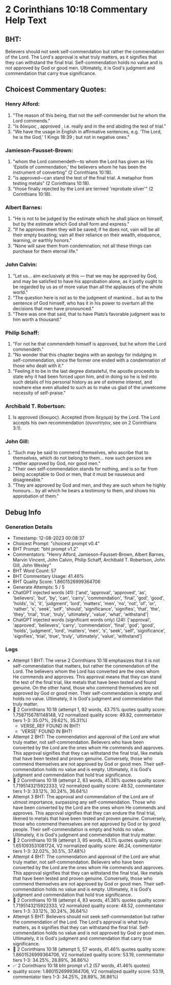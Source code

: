 # 2 Corinthians 10:18 Commentary Help Text

## BHT:
Believers should not seek self-commendation but rather the commendation of the Lord. The Lord's approval is what truly matters, as it signifies that they can withstand the final trial. Self-commendation holds no value and is not approved by God or good men. Ultimately, it is God's judgment and commendation that carry true significance.

## Choicest Commentary Quotes:
### Henry Alford:
1. "The reason of this being, that not the self-commender but he whom the Lord commends." 
2. "Is δόκιμος , approved , i.e. really and in the end abiding the test of trial."
3. "We have the usage in English in affirmative sentences, e.g. ‘The Lord, he is the God,’ 1 Kings 18:39 ; but not in negative ones."

### Jamieson-Fausset-Brown:
1. "whom the Lord commendeth—to whom the Lord has given as His 'Epistle of commendation,' the believers whom he has been the instrument of converting" (2 Corinthians 10:18).
2. "is approved—can stand the test of the final trial. A metaphor from testing metals" (2 Corinthians 10:18).
3. "those finally rejected by the Lord are termed 'reprobate silver'" (2 Corinthians 10:18).

### Albert Barnes:
1. "He is not to be judged by the estimate which he shall place on himself, but by the estimate which God shall form and express."
2. "If he approves them they will be saved; if he does not, vain will be all their empty boasting; vain all their reliance on their wealth, eloquence, learning, or earthly honors."
3. "None will save them from condemnation; not all these things can purchase for them eternal life."

### John Calvin:
1. "Let us... aim exclusively at this — that we may be approved by God, and may be satisfied to have his approbation alone, as it justly ought to be regarded by us as of more value than all the applauses of the whole world."
2. "The question here is not as to the judgment of mankind... but as to the sentence of God himself, who has it in his power to overturn all the decisions that men have pronounced."
3. "There was one that said, that to have Plato’s favorable judgment was to him worth a thousand."

### Philip Schaff:
1. "For not he that commendeth himself is approved, but he whom the Lord commendeth." 
2. "No wonder that this chapter begins with an apology for indulging in self-commendation, since the former one ended with a condemnation of those who dealt with it." 
3. "Feeling it to be in the last degree distasteful, the apostle proceeds to state why it had been forced upon him, and in doing so he is led into such details of his personal history as are of extreme interest, and nowhere else even alluded to such as to make us glad of the unwelcome necessity of self-praise."

### Archibald T. Robertson:
1.  Is approved (δοκιμος). Accepted (from δεχομα) by the Lord. The Lord accepts his own recommendation (συνιστησιν, see on 2 Corinthians 3:1). 


### John Gill:
1. "Such may be said to commend themselves, who ascribe that to themselves, which do not belong to them... now such persons are neither approved by God, nor good men." 
2. "Their own self-commendation stands for nothing, and is so far from being acceptable to God or men, that it must be nauseous and disagreeable." 
3. "They are approved by God and men, and they are such whom he highly honours... by all which he bears a testimony to them, and shows his approbation of them."


## Debug Info
### Generation Details
- Timestamp: 12-08-2023 00:08:37
- Choicest Prompt: "choicest prompt v0.4"
- BHT Prompt: "bht prompt v1.2"
- Commentators: "Henry Alford, Jamieson-Fausset-Brown, Albert Barnes, Marvin Vincent, John Calvin, Philip Schaff, Archibald T. Robertson, John Gill, John Wesley"
- BHT Word Count: 57
- BHT Commentary Usage: 41.46%
- BHT Quality Score: 1.8601526999364706
- Generate Attempts: 5 / 5
- ChatGPT injected words (41):
	['and', 'approval', 'approved', 'as', 'believers', 'but', 'by', 'can', 'carry', 'commendation', 'final', 'god', 'good', 'holds', 'is', 'it', 'judgment', 'lord', 'matters', 'men', 'no', 'not', 'of', 'or', 'rather', 's', 'seek', 'self', 'should', 'significance', 'signifies', 'that', 'the', 'they', 'trial', 'true', 'truly', 'ultimately', 'value', 'what', 'withstand']
- ChatGPT injected words (significant words only) (24):
	['approval', 'approved', 'believers', 'carry', 'commendation', 'final', 'god', 'good', 'holds', 'judgment', 'lord', 'matters', 'men', 's', 'seek', 'self', 'significance', 'signifies', 'trial', 'true', 'truly', 'ultimately', 'value', 'withstand']

### Logs
- Attempt 1 BHT: The verse 2 Corinthians 10:18 emphasizes that it is not self-commendation that matters, but rather the commendation of the Lord. The believers whom the Lord has converted are the ones whom He commends and approves. This approval means that they can stand the test of the final trial, like metals that have been tested and found genuine. On the other hand, those who commend themselves are not approved by God or good men. Their self-commendation is empty and holds no value. Ultimately, it is God's judgment and commendation that truly matter.
- 🔄 2 Corinthians 10:18 (attempt 1, 92 words, 43.75% quotes quality score: 1.7587156781148148, V2 normalized quality score: 49.82, commentator tiers 1-3: 35.07%, 29.62%, 35.31%) 
	- VERSE_REF FOUND IN BHT! 
	- 'VERSE' FOUND IN BHT!
- Attempt 2 BHT: The commendation and approval of the Lord are what truly matter, not self-commendation. Believers who have been converted by the Lord are the ones whom He commends and approves. This approval signifies that they can withstand the final trial, like metals that have been tested and proven genuine. Conversely, those who commend themselves are not approved by God or good men. Their self-commendation holds no value and is empty. Ultimately, it is God's judgment and commendation that hold true significance.
- 🔄 2 Corinthians 10:18 (attempt 2, 83 words, 41.38% quotes quality score: 1.7195143215922333, V2 normalized quality score: 48.52, commentator tiers 1-3: 33.12%, 30.24%, 36.64%)
- Attempt 3 BHT: The approval and commendation of the Lord are of utmost importance, surpassing any self-commendation. Those who have been converted by the Lord are the ones whom He commends and approves. This approval signifies that they can endure the final trial, likened to metals that have been tested and proven genuine. Conversely, those who commend themselves are not approved by God or by good people. Their self-commendation is empty and holds no value. Ultimately, it is God's judgment and commendation that truly matter.
- 🔄 2 Corinthians 10:18 (attempt 3, 85 words, 43.1% quotes quality score: 1.651093531081724, V2 normalized quality score: 46.24, commentator tiers 1-3: 32.02%, 30.5%, 37.48%)
- Attempt 4 BHT: The commendation and approval of the Lord are what truly matter, not self-commendation. Believers who have been converted by the Lord are the ones whom He commends and approves. This approval signifies that they can withstand the final trial, like metals that have been tested and proven genuine. Conversely, those who commend themselves are not approved by God or good men. Their self-commendation holds no value and is empty. Ultimately, it is God's judgment and commendation that hold true significance.
- 🔄 2 Corinthians 10:18 (attempt 4, 83 words, 41.38% quotes quality score: 1.7195143215922333, V2 normalized quality score: 48.52, commentator tiers 1-3: 33.12%, 30.24%, 36.64%)
- Attempt 5 BHT: Believers should not seek self-commendation but rather the commendation of the Lord. The Lord's approval is what truly matters, as it signifies that they can withstand the final trial. Self-commendation holds no value and is not approved by God or good men. Ultimately, it is God's judgment and commendation that carry true significance.
- 🔄 2 Corinthians 10:18 (attempt 5, 57 words, 41.46% quotes quality score: 1.8601526999364706, V2 normalized quality score: 53.19, commentator tiers 1-3: 34.25%, 28.89%, 36.86%)
- ✅ 2 Corinthians 10:18 bht prompt v1.2 (57 words, 41.46% quotes)
- quality score: 1.8601526999364706, V2 normalized quality score: 53.19, commentator tiers 1-3: 34.25%, 28.89%, 36.86%)